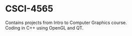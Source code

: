 # CSCI-4565

Contains projects from Intro to Computer Graphics course.  
Coding in C++ using OpenGL and QT.
